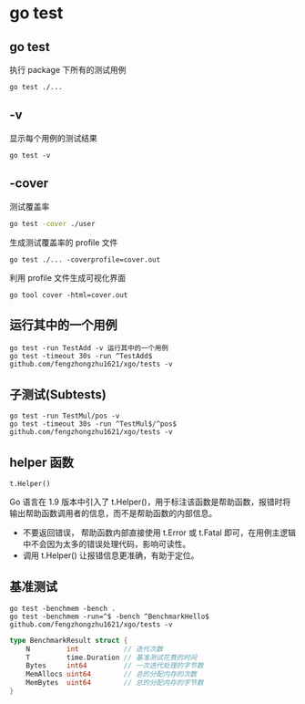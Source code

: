 # go test

## go test
执行 package 下所有的测试用例

```
go test ./...
```

## -v
显示每个用例的测试结果
```
go test -v
```

## -cover
测试覆盖率

```bash
go test -cover ./user
```

生成测试覆盖率的 profile 文件
```
go test ./... -coverprofile=cover.out
```

利用 profile 文件生成可视化界面
```
go tool cover -html=cover.out
```


## 运行其中的一个用例

```
go test -run TestAdd -v 运行其中的一个用例
go test -timeout 30s -run ^TestAdd$ github.com/fengzhongzhu1621/xgo/tests -v
```

## 子测试(Subtests)

```
go test -run TestMul/pos -v
go test -timeout 30s -run ^TestMul$/^pos$ github.com/fengzhongzhu1621/xgo/tests -v
```


## helper 函数
```
t.Helper()
```
Go 语言在 1.9 版本中引入了 t.Helper()，用于标注该函数是帮助函数，报错时将输出帮助函数调用者的信息，而不是帮助函数的内部信息。

* 不要返回错误， 帮助函数内部直接使用 t.Error 或 t.Fatal 即可，在用例主逻辑中不会因为太多的错误处理代码，影响可读性。
* 调用 t.Helper() 让报错信息更准确，有助于定位。

## 基准测试

```
go test -benchmem -bench .
go test -benchmem -run=^$ -bench ^BenchmarkHello$ github.com/fengzhongzhu1621/xgo/tests -v
```

```go
type BenchmarkResult struct {
    N         int           // 迭代次数
    T         time.Duration // 基准测试花费的时间
    Bytes     int64         // 一次迭代处理的字节数
    MemAllocs uint64        // 总的分配内存的次数
    MemBytes  uint64        // 总的分配内存的字节数
}
```